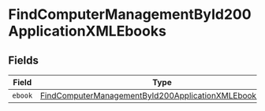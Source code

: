 # FindComputerManagementById200ApplicationXMLEbooks


## Fields

| Field                                                                                                                                       | Type                                                                                                                                        | Required                                                                                                                                    | Description                                                                                                                                 |
| ------------------------------------------------------------------------------------------------------------------------------------------- | ------------------------------------------------------------------------------------------------------------------------------------------- | ------------------------------------------------------------------------------------------------------------------------------------------- | ------------------------------------------------------------------------------------------------------------------------------------------- |
| `ebook`                                                                                                                                     | [FindComputerManagementById200ApplicationXMLEbooksEbook](../../models/operations/findcomputermanagementbyid200applicationxmlebooksebook.md) | :heavy_minus_sign:                                                                                                                          | N/A                                                                                                                                         |